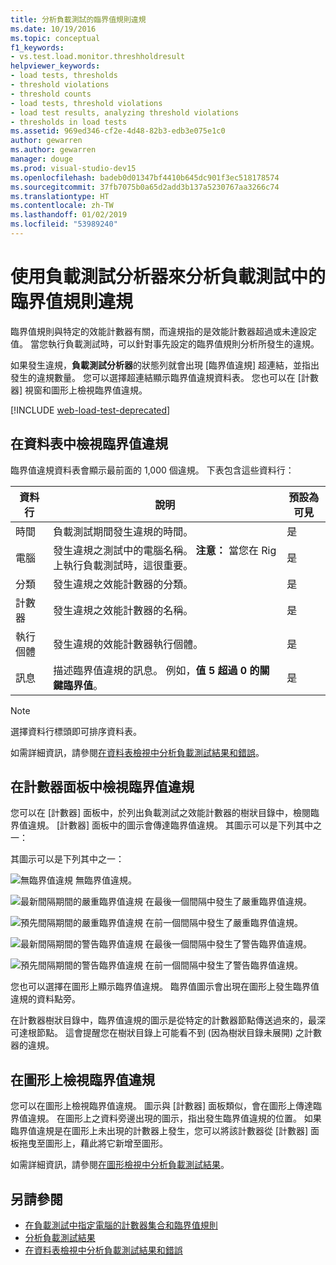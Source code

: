 ```yaml
---
title: 分析負載測試的臨界值規則違規
ms.date: 10/19/2016
ms.topic: conceptual
f1_keywords:
- vs.test.load.monitor.threshholdresult
helpviewer_keywords:
- load tests, thresholds
- threshold violations
- threshold counts
- load tests, threshold violations
- load test results, analyzing threshold violations
- thresholds in load tests
ms.assetid: 969ed346-cf2e-4d48-82b3-edb3e075e1c0
author: gewarren
ms.author: gewarren
manager: douge
ms.prod: visual-studio-dev15
ms.openlocfilehash: badeb0d01347bf4410b645dc901f3ec518178574
ms.sourcegitcommit: 37fb7075b0a65d2add3b137a5230767aa3266c74
ms.translationtype: HT
ms.contentlocale: zh-TW
ms.lasthandoff: 01/02/2019
ms.locfileid: "53989240"
---
```

# <a name="analyzing-threshold-rule-violations-in-load-tests-using-the-load-test-analyzer"></a>使用負載測試分析器來分析負載測試中的臨界值規則違規

臨界值規則與特定的效能計數器有關，而違規指的是效能計數器超過或未達設定值。 當您執行負載測試時，可以針對事先設定的臨界值規則分析所發生的違規。

如果發生違規，**負載測試分析器**的狀態列就會出現 [臨界值違規] 超連結，並指出發生的違規數量。 您可以選擇超連結顯示臨界值違規資料表。 您也可以在 [計數器] 視窗和圖形上檢視臨界值違規。

[!INCLUDE [web-load-test-deprecated](includes/web-load-test-deprecated.md)]

## <a name="view-threshold-violations-in-the-table"></a>在資料表中檢視臨界值違規

 臨界值違規資料表會顯示最前面的 1,000 個違規。 下表包含這些資料行：

|資料行|說明|預設為可見|
|-|-|-|
|時間|負載測試期間發生違規的時間。|是|
|電腦|發生違規之測試中的電腦名稱。 **注意：** 當您在 Rig 上執行負載測試時，這很重要。|是|
|分類|發生違規之效能計數器的分類。|是|
|計數器|發生違規之效能計數器的名稱。|是|
|執行個體|發生違規的效能計數器執行個體。|是|
|訊息|描述臨界值違規的訊息。 例如，**值 5 超過 0 的關鍵臨界值**。|是|

> [!NOTE]
> 選擇資料行標頭即可排序資料表。

 如需詳細資訊，請參閱[在資料表檢視中分析負載測試結果和錯誤](../test/analyze-load-test-results-and-errors-in-the-tables-view.md)。

## <a name="view-threshold-violations-in-the-counters-panel"></a>在計數器面板中檢視臨界值違規

 您可以在 [計數器] 面板中，於列出負載測試之效能計數器的樹狀目錄中，檢閱臨界值違規。 [計數器] 面板中的圖示會傳達臨界值違規。 其圖示可以是下列其中之一：

 其圖示可以是下列其中之一：

 ![無臨界值違規](../test/media/icon_ltest_1.gif) 無臨界值違規。

 ![最新間隔期間的嚴重臨界值違規](../test/media/icon_ltest_2.gif) 在最後一個間隔中發生了嚴重臨界值違規。

 ![預先間隔期間的嚴重臨界值違規](../test/media/icon_ltest_3.gif) 在前一個間隔中發生了嚴重臨界值違規。

 ![最新間隔期間的警告臨界值違規](../test/media/icon_ltest_4.gif) 在最後一個間隔中發生了警告臨界值違規。

 ![預先間隔期間的警告臨界值違規](../test/media/icon_ltest_5.gif) 在前一個間隔中發生了警告臨界值違規。

 您也可以選擇在圖形上顯示臨界值違規。 臨界值圖示會出現在圖形上發生臨界值違規的資料點旁。

 在計數器樹狀目錄中，臨界值違規的圖示是從特定的計數器節點傳送過來的，最深可達根節點。 這會提醒您在樹狀目錄上可能看不到 (因為樹狀目錄未展開) 之計數器的違規。

## <a name="view-threshold-violations-on-the-graph"></a>在圖形上檢視臨界值違規

 您可以在圖形上檢視臨界值違規。 圖示與 [計數器] 面板類似，會在圖形上傳達臨界值違規。 在圖形上之資料旁邊出現的圖示，指出發生臨界值違規的位置。 如果臨界值違規是在圖形上未出現的計數器上發生，您可以將該計數器從 [計數器] 面板拖曳至圖形上，藉此將它新增至圖形。

 如需詳細資訊，請參閱[在圖形檢視中分析負載測試結果](../test/analyze-load-test-results-in-the-graphs-view.md)。

## <a name="see-also"></a>另請參閱

- [在負載測試中指定電腦的計數器集合和臨界值規則](../test/specify-counter-sets-and-threshold-rules-for-load-testing.md)
- [分析負載測試結果](../test/analyze-load-test-results-using-the-load-test-analyzer.md)
- [在資料表檢視中分析負載測試結果和錯誤](../test/analyze-load-test-results-and-errors-in-the-tables-view.md)